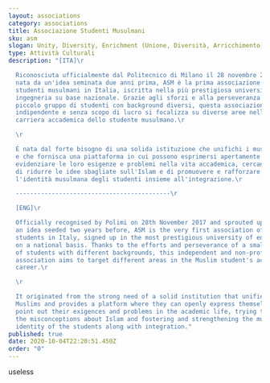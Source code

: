 ```yaml
---
layout: associations
category: associations
title: Associazione Studenti Musulmani
sku: asm
slogan: Unity, Diversity, Enrichment (Unione, Diversità, Arricchimento)
type: Attività Culturali
description: "[ITA]\r

  Riconosciuta ufficialmente dal Politecnico di Milano il 28 novembre 2017, e
  nata da un'idea seminata due anni prima, ASM è la prima associazione di
  studenti musulmani in Italia, iscritta nella più prestigiosa università di
  ingegneria su base nazionale. Grazie agli sforzi e alla perseveranza di un
  piccolo gruppo di studenti con background diversi, questa associazione
  indipendente e senza scopo di lucro si focalizza su diverse aree nella
  carriera accademica dello studente musulmano.\r

  \r

  È nata dal forte bisogno di una solida istituzione che unifichi i musulmani
  e che fornisca una piattaforma in cui possono esprimersi apertamente ed
  evidenziare le loro esigenze e problemi nella vita accademica, cercando anche
  di ridurre le idee sbagliate sull'Islam e di promuovere e rafforzare
  l'identità musulmana degli studenti insieme all'integrazione.\r

  -------------------------------------------\r

  [ENG]\r

  Officially recognised by Polimi on 28th November 2017 and sprouted up from
  an idea seeded two years before, ASM is the very first association of Muslim
  students in Italy, signed up in the most prestigious university of engineering
  on a national basis. Thanks to the efforts and perseverance of a small group
  of students with different backgrounds, this independent and non-profit
  association aims to target different areas in the Muslim student's academic
  career.\r

  \r

  It originated from the strong need of a solid institution that unifies the
  Muslims and provides a platform where they can openly express themselves and
  point out their exigences and problems in the academic life, trying to reduce
  the misconceptions about Islam and fostering and strengthening the muslim
  identity of the students along with integration."
published: true
date: 2020-10-04T22:20:51.450Z
order: "0"
---
```

useless